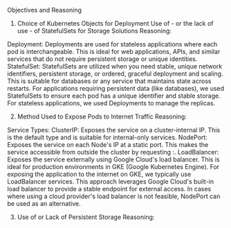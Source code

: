 Objectives and Reasoning
1. Choice of Kubernetes Objects for Deployment
Use of - or the lack of use - of StatefulSets for Storage Solutions
Reasoning:

Deployment: Deployments are used for stateless applications where each pod is interchangeable. This is ideal for web applications, APIs, and similar services that do not require persistent storage or unique identities.
StatefulSet: StatefulSets are utilized when you need stable, unique network identifiers, persistent storage, or ordered, graceful deployment and scaling. This is suitable for databases or any service that maintains state across restarts.
For applications requiring persistent data (like databases), we used StatefulSets to ensure each pod has a unique identifier and stable storage. For stateless applications, we used Deployments to manage the replicas.

2. Method Used to Expose Pods to Internet Traffic
Reasoning:

Service Types:
ClusterIP: Exposes the service on a cluster-internal IP. This is the default type and is suitable for internal-only services.
NodePort: Exposes the service on each Node's IP at a static port. This makes the service accessible from outside the cluster by requesting <NodeIP>:<NodePort>.
LoadBalancer: Exposes the service externally using Google Cloud's load balancer. This is ideal for production environments in GKE (Google Kubernetes Engine).
For exposing the application to the internet on GKE, we typically use LoadBalancer services. This approach leverages Google Cloud's built-in load balancer to provide a stable endpoint for external access. In cases where using a cloud provider's load balancer is not feasible, NodePort can be used as an alternative.

3. Use of or Lack of Persistent Storage
Reasoning: